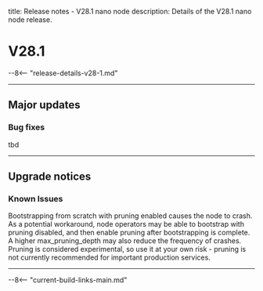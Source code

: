 title: Release notes - V28.1 nano node
description: Details of the V28.1 nano node release.

# V28.1

--8<-- "release-details-v28-1.md"

---

## Major updates

### Bug fixes

tbd

---

## Upgrade notices

### Known Issues

Bootstrapping from scratch with pruning enabled causes the node to crash. As a potential workaround, node operators may be able to bootstrap with pruning disabled, and then enable pruning after bootstrapping is complete. A higher max_pruning_depth may also reduce the frequency of crashes. Pruning is considered experimental, so use it at your own risk - pruning is not currently recommended for important production services.

---

--8<-- "current-build-links-main.md"
